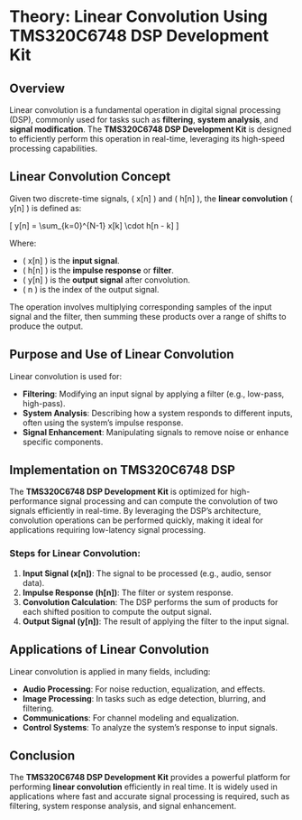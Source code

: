 # Theory: Linear Convolution Using TMS320C6748 DSP Development Kit

## Overview

Linear convolution is a fundamental operation in digital signal processing (DSP), commonly used for tasks such as **filtering**, **system analysis**, and **signal modification**. The **TMS320C6748 DSP Development Kit** is designed to efficiently perform this operation in real-time, leveraging its high-speed processing capabilities.

## Linear Convolution Concept

Given two discrete-time signals, \( x[n] \) and \( h[n] \), the **linear convolution** \( y[n] \) is defined as:

\[
y[n] = \sum_{k=0}^{N-1} x[k] \cdot h[n - k]
\]

Where:
- \( x[n] \) is the **input signal**.
- \( h[n] \) is the **impulse response** or **filter**.
- \( y[n] \) is the **output signal** after convolution.
- \( n \) is the index of the output signal.

The operation involves multiplying corresponding samples of the input signal and the filter, then summing these products over a range of shifts to produce the output.

## Purpose and Use of Linear Convolution

Linear convolution is used for:
- **Filtering**: Modifying an input signal by applying a filter (e.g., low-pass, high-pass).
- **System Analysis**: Describing how a system responds to different inputs, often using the system’s impulse response.
- **Signal Enhancement**: Manipulating signals to remove noise or enhance specific components.

## Implementation on TMS320C6748 DSP

The **TMS320C6748 DSP Development Kit** is optimized for high-performance signal processing and can compute the convolution of two signals efficiently in real-time. By leveraging the DSP’s architecture, convolution operations can be performed quickly, making it ideal for applications requiring low-latency signal processing.

### Steps for Linear Convolution:
1. **Input Signal (x[n])**: The signal to be processed (e.g., audio, sensor data).
2. **Impulse Response (h[n])**: The filter or system response.
3. **Convolution Calculation**: The DSP performs the sum of products for each shifted position to compute the output signal.
4. **Output Signal (y[n])**: The result of applying the filter to the input signal.

## Applications of Linear Convolution

Linear convolution is applied in many fields, including:
- **Audio Processing**: For noise reduction, equalization, and effects.
- **Image Processing**: In tasks such as edge detection, blurring, and filtering.
- **Communications**: For channel modeling and equalization.
- **Control Systems**: To analyze the system’s response to input signals.

## Conclusion

The **TMS320C6748 DSP Development Kit** provides a powerful platform for performing **linear convolution** efficiently in real time. It is widely used in applications where fast and accurate signal processing is required, such as filtering, system response analysis, and signal enhancement.
